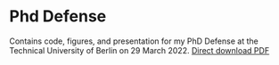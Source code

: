 # Phd Defense
Contains code, figures, and presentation for my PhD Defense at the Technical University of Berlin on 29 March 2022.
[Direct download PDF](PhdDefense/malikamanDefense_v4_2022_03_26.pdf)
